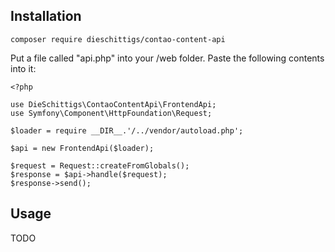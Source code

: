 ## Installation

    composer require dieschittigs/contao-content-api

Put a file called "api.php" into your /web folder.
Paste the following contents into it:

    <?php

    use DieSchittigs\ContaoContentApi\FrontendApi;
    use Symfony\Component\HttpFoundation\Request;

    $loader = require __DIR__.'/../vendor/autoload.php';

    $api = new FrontendApi($loader);

    $request = Request::createFromGlobals();
    $response = $api->handle($request);
    $response->send();


## Usage

TODO
